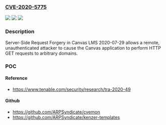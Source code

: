 ### [CVE-2020-5775](https://cve.mitre.org/cgi-bin/cvename.cgi?name=CVE-2020-5775)
![](https://img.shields.io/static/v1?label=Product&message=Instructure%20Canvas%20Learning%20Management%20System%20(LMS)&color=blue)
![](https://img.shields.io/static/v1?label=Version&message=n%2Fa&color=blue)
![](https://img.shields.io/static/v1?label=Vulnerability&message=Server-Side%20Request%20Forgery&color=brighgreen)

### Description

Server-Side Request Forgery in Canvas LMS 2020-07-29 allows a remote, unauthenticated attacker to cause the Canvas application to perform HTTP GET requests to arbitrary domains.

### POC

#### Reference
- https://www.tenable.com/security/research/tra-2020-49

#### Github
- https://github.com/ARPSyndicate/cvemon
- https://github.com/ARPSyndicate/kenzer-templates

